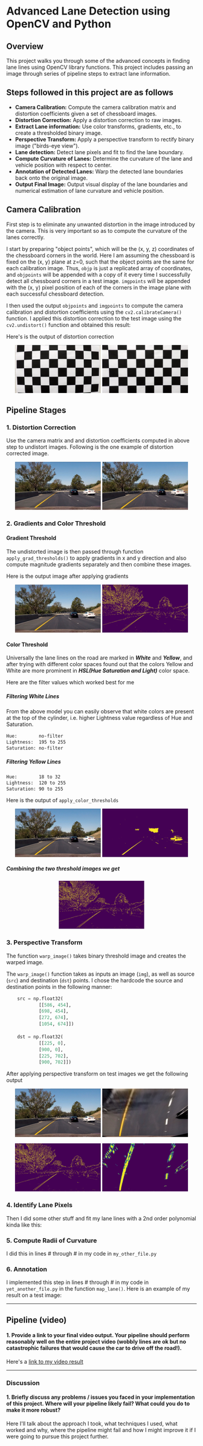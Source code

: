 # Advanced Lane Detection using OpenCV and Python

## Overview

This project walks you through some of the advanced concepts in finding lane lines using OpenCV library functions. This project includes passing an image through series of pipeline steps to extract lane information. 

## Steps followed in this project are as follows

* **Camera Calibration:** Compute the camera calibration matrix and distortion coefficients given a set of chessboard images.
* **Distortion Correction:** Apply a distortion correction to raw images.
* **Extract Lane information:** Use color transforms, gradients, etc., to create a thresholded binary image.
* **Perspective Transform:** Apply a perspective transform to rectify binary image ("birds-eye view").
* **Lane detection:** Detect lane pixels and fit to find the lane boundary.
* **Compute Curvature of Lanes:** Determine the curvature of the lane and vehicle position with respect to center.
* **Annotation of Detected Lanes:** Warp the detected lane boundaries back onto the original image.
* **Output Final Image:** Output visual display of the lane boundaries and numerical estimation of lane curvature and vehicle position.


## Camera Calibration

First step is to eliminate any unwanted distortion in the image introduced by the camera. This is very important so as to compute the curvature of the lanes correctly.

I start by preparing "object points", which will be the (x, y, z) coordinates of the chessboard corners in the world. Here I am assuming the chessboard is fixed on the (x, y) plane at z=0, such that the object points are the same for each calibration image.  Thus, `objp` is just a replicated array of coordinates, and `objpoints` will be appended with a copy of it every time I successfully detect all chessboard corners in a test image.  `imgpoints` will be appended with the (x, y) pixel position of each of the corners in the image plane with each successful chessboard detection.  

I then used the output `objpoints` and `imgpoints` to compute the camera calibration and distortion coefficients using the `cv2.calibrateCamera()` function.  I applied this distortion correction to the test image using the `cv2.undistort()` function and obtained this result: 

Here's is the output of distortion correction

<p align="center">
<img src='camera_cal/calibration1.jpg' alt="Original Image" width='45%'>  <img src='output_images/undist_calibration1.jpg' alt="Undistorted Image" width='45%'>
</p>


## Pipeline Stages

### 1. Distortion Correction

Use the camera matrix and and distortion coefficients computed in above step to undistort images. Following is the one example of distortion corrected image.

<p align="center">
<img src='test_images/test6.jpg' width='45%'>  <img src='output_images/undist_test6.jpg' width='45%'>
</p>


### 2. Gradients and Color Threshold

#### Gradient Threshold

The undistorted image is then passed through function `apply_grad_thresholds()` to apply gradients in x and y direction and also compute magnitude gradients separately and then combine these images.

Here is the output image after applying gradients
<p align="center">
<img src='test_images/test6.jpg' width='45%'>  <img src='output_images/gradient_test6.jpg' width='45%'>
</p>

#### Color Threshold

Universally the lane lines on the road are marked in **_White_** and **_Yellow_**, and after trying with different color spaces found out that the colors Yellow and White are more prominent in **_HSL(Hue Saturation and Light)_** color space.

Here are the filter values which worked best for me
##### Filtering White Lines
From the above model you can easily observe that white colors are present at the top of the cylinder, i.e. higher Lightness value regardless of Hue and Saturation.
    
    Hue:        no-filter
    Lightness:  195 to 255
    Saturation: no-filter

##### Filtering Yellow Lines

    Hue:        18 to 32
    Lightness:  120 to 255
    Saturation: 90 to 255

Here is the output of `apply_color_thresholds`
<p align="center">
<img src='test_images/test6.jpg' width='45%'>  <img src='output_images/hsl_test6.jpg' width='45%'>
</p>

##### Combining the two threshold images we get

<p align="center">
    <img src='output_images/threshold_test6.jpg' width='45%'>
</p>


### 3. Perspective Transform

The function `warp_image()` takes binary threshold image and creates the warped image.

The `warp_image()` function takes as inputs an image (`img`), as well as source (`src`) and destination (`dst`) points.  I chose the hardcode the source and destination points in the following manner:

```python
    src = np.float32(
            [[586, 454], 
            [698, 454], 
            [272, 674], 
            [1054, 674]])
    
    dst = np.float32(
            [[225, 0], 
            [900, 0], 
            [225, 702], 
            [900, 702]])
```

After applying perspective transform on test images we get the following output

<p align="center">
<img src='test_images/test6.jpg' width='45%'>  <img src='output_images/warped_test6.jpg' width='45%'>
</p>

<p align="center">
<img src='output_images/threshold_test6.jpg' width='45%'>  <img src='output_images/warped_binary_test6.jpg' width='45%'>
</p>

### 4. Identify Lane Pixels

Then I did some other stuff and fit my lane lines with a 2nd order polynomial kinda like this:


### 5. Compute Radii of Curvature

I did this in lines # through # in my code in `my_other_file.py`

### 6. Annotation

I implemented this step in lines # through # in my code in `yet_another_file.py` in the function `map_lane()`.  Here is an example of my result on a test image:


---

## Pipeline (video)

#### 1. Provide a link to your final video output.  Your pipeline should perform reasonably well on the entire project video (wobbly lines are ok but no catastrophic failures that would cause the car to drive off the road!).

Here's a [link to my video result](./project_video.mp4)

---

### Discussion

#### 1. Briefly discuss any problems / issues you faced in your implementation of this project.  Where will your pipeline likely fail?  What could you do to make it more robust?

Here I'll talk about the approach I took, what techniques I used, what worked and why, where the pipeline might fail and how I might improve it if I were going to pursue this project further.  
